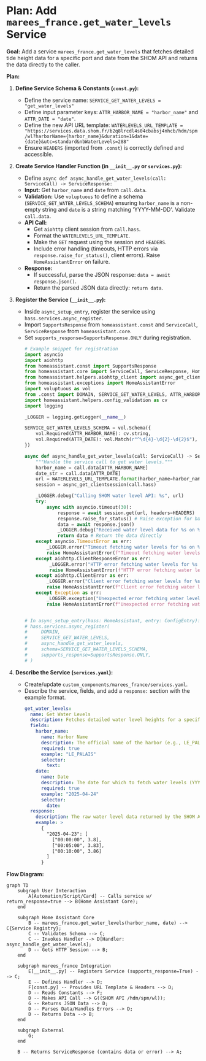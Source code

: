 # Plan: Add `marees_france.get_water_levels` Service

**Goal:** Add a service `marees_france.get_water_levels` that fetches detailed tide height data for a specific port and date from the SHOM API and returns the data directly to the caller.

**Plan:**

1.  **Define Service Schema & Constants (`const.py`):**
    *   Define the service name: `SERVICE_GET_WATER_LEVELS = "get_water_levels"`
    *   Define input parameter keys: `ATTR_HARBOR_NAME = "harbor_name"` and `ATTR_DATE = "date"`.
    *   Define the new API URL template: `WATERLEVELS_URL_TEMPLATE = "https://services.data.shom.fr/b2q8lrcdl4s04cbabsj4nhcb/hdm/spm/wl?harborName={harbor_name}&duration=1&date={date}&utc=standard&nbWaterLevels=288"`
    *   Ensure `HEADERS` (imported from `.const`) is correctly defined and accessible.

2.  **Create Service Handler Function (in `__init__.py` or `services.py`):**
    *   Define `async def async_handle_get_water_levels(call: ServiceCall) -> ServiceResponse:`
    *   **Input:** Get `harbor_name` and `date` from `call.data`.
    *   **Validation:** Use `voluptuous` to define a schema (`SERVICE_GET_WATER_LEVELS_SCHEMA`) ensuring `harbor_name` is a non-empty string and `date` is a string matching 'YYYY-MM-DD'. Validate `call.data`.
    *   **API Call:**
        *   Get `aiohttp` client session from `call.hass`.
        *   Format the `WATERLEVELS_URL_TEMPLATE`.
        *   Make the `GET` request using the session and `HEADERS`.
        *   Include error handling (timeouts, HTTP errors via `response.raise_for_status()`, client errors). Raise `HomeAssistantError` on failure.
    *   **Response:**
        *   If successful, parse the JSON response: `data = await response.json()`.
        *   Return the parsed JSON data directly: `return data`.

3.  **Register the Service (`__init__.py`):**
    *   Inside `async_setup_entry`, register the service using `hass.services.async_register`.
    *   Import `SupportsResponse` from `homeassistant.const` and `ServiceCall`, `ServiceResponse` from `homeassistant.core`.
    *   Set `supports_response=SupportsResponse.ONLY` during registration.
        ```python
        # Example snippet for registration
        import asyncio
        import aiohttp
        from homeassistant.const import SupportsResponse
        from homeassistant.core import ServiceCall, ServiceResponse, HomeAssistant
        from homeassistant.helpers.aiohttp_client import async_get_clientsession
        from homeassistant.exceptions import HomeAssistantError
        import voluptuous as vol
        from .const import DOMAIN, SERVICE_GET_WATER_LEVELS, ATTR_HARBOR_NAME, ATTR_DATE, WATERLEVELS_URL_TEMPLATE, HEADERS
        import homeassistant.helpers.config_validation as cv
        import logging

        _LOGGER = logging.getLogger(__name__)

        SERVICE_GET_WATER_LEVELS_SCHEMA = vol.Schema({
            vol.Required(ATTR_HARBOR_NAME): cv.string,
            vol.Required(ATTR_DATE): vol.Match(r"^\d{4}-\d{2}-\d{2}$"),
        })

        async def async_handle_get_water_levels(call: ServiceCall) -> ServiceResponse:
            """Handle the service call to get water levels."""
            harbor_name = call.data[ATTR_HARBOR_NAME]
            date_str = call.data[ATTR_DATE]
            url = WATERLEVELS_URL_TEMPLATE.format(harbor_name=harbor_name, date=date_str)
            session = async_get_clientsession(call.hass)

            _LOGGER.debug("Calling SHOM water level API: %s", url)
            try:
                async with asyncio.timeout(30):
                    response = await session.get(url, headers=HEADERS)
                    response.raise_for_status() # Raise exception for bad status codes (4xx or 5xx)
                    data = await response.json()
                    _LOGGER.debug("Received water level data for %s on %s", harbor_name, date_str)
                    return data # Return the data directly
            except asyncio.TimeoutError as err:
                _LOGGER.error("Timeout fetching water levels for %s on %s", harbor_name, date_str)
                raise HomeAssistantError(f"Timeout fetching water levels: {err}") from err
            except aiohttp.ClientResponseError as err:
                 _LOGGER.error("HTTP error fetching water levels for %s on %s: %s %s", harbor_name, date_str, err.status, err.message)
                 raise HomeAssistantError(f"HTTP error fetching water levels: {err.status} {err.message}") from err
            except aiohttp.ClientError as err:
                _LOGGER.error("Client error fetching water levels for %s on %s: %s", harbor_name, date_str, err)
                raise HomeAssistantError(f"Client error fetching water levels: {err}") from err
            except Exception as err:
                _LOGGER.exception("Unexpected error fetching water levels for %s on %s", harbor_name, date_str)
                raise HomeAssistantError(f"Unexpected error fetching water levels: {err}") from err


        # In async_setup_entry(hass: HomeAssistant, entry: ConfigEntry):
        # hass.services.async_register(
        #     DOMAIN,
        #     SERVICE_GET_WATER_LEVELS,
        #     async_handle_get_water_levels,
        #     schema=SERVICE_GET_WATER_LEVELS_SCHEMA,
        #     supports_response=SupportsResponse.ONLY,
        # )
        ```

4.  **Describe the Service (`services.yaml`):**
    *   Create/update `custom_components/marees_france/services.yaml`.
    *   Describe the service, fields, and add a `response:` section with the example format.
        ```yaml
        get_water_levels:
          name: Get Water Levels
          description: Fetches detailed water level heights for a specific harbor and date from the SHOM API. Call with `return_response: true` to receive the data.
          fields:
            harbor_name:
              name: Harbor Name
              description: The official name of the harbor (e.g., LE_PALAIS).
              required: true
              example: "LE_PALAIS"
              selector:
                text:
            date:
              name: Date
              description: The date for which to fetch water levels (YYYY-MM-DD format).
              required: true
              example: "2025-04-24"
              selector:
                date:
          response:
            description: The raw water level data returned by the SHOM API, keyed by date.
            example: >
              {
                "2025-04-23": [
                  ["00:00:00", 3.8],
                  ["00:05:00", 3.83],
                  ["00:10:00", 3.86]
                ]
              }
        ```

**Flow Diagram:**

```mermaid
graph TD
    subgraph User Interaction
        A[Automation/Script/Card] -- Calls service w/ return_response=true --> B(Home Assistant Core);
    end

    subgraph Home Assistant Core
        B -- marees_france.get_water_levels(harbor_name, date) --> C{Service Registry};
        C -- Validates Schema --> C;
        C -- Invokes Handler --> D[Handler: async_handle_get_water_levels];
        D -- Gets HTTP Session --> B;
    end

    subgraph marees_france Integration
        E[__init__.py] -- Registers Service (supports_response=True) --> C;
        E -- Defines Handler --> D;
        F[const.py] -- Provides URL Template & Headers --> D;
        D -- Reads Constants --> F;
        D -- Makes API Call --> G((SHOM API /hdm/spm/wl));
        G -- Returns JSON Data --> D;
        D -- Parses Data/Handles Errors --> D;
        D -- Returns Data --> B;
    end

    subgraph External
        G;
    end

    B -- Returns ServiceResponse (contains data or error) --> A;